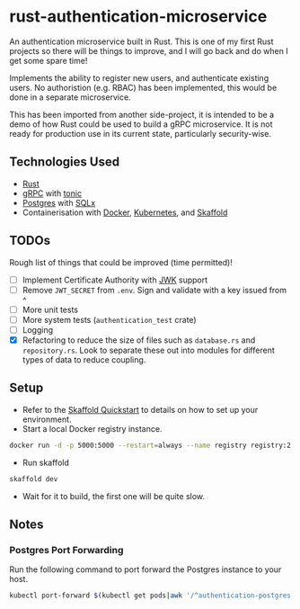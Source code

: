 # rust-authentication-microservice

An authentication microservice built in Rust. This is one of my first Rust projects so there will be things to improve, and I will go back and do when I get some spare time!

Implements the ability to register new users, and authenticate existing users. No authoristion (e.g. RBAC) has been implemented, this would be done in a separate microservice.

This has been imported from another side-project, it is intended to be a demo of how Rust could be used to build a gRPC microservice. It is not ready for production use in its current state, particularly security-wise.

## Technologies Used

*  [Rust](https://rust-lang.org)
*  [gRPC](https://grpc.io/) with [tonic](https://github.com/hyperium/tonic)
*  [Postgres](https://www.postgresql.org/) with [SQLx](https://github.com/launchbadge/sqlx)
*  Containerisation with [Docker](https://www.docker.com/), [Kubernetes](https://kubernetes.io/), and [Skaffold](https://github.com/GoogleContainerTools/skaffold)

## TODOs

Rough list of things that could be improved (time permitted)!

*  [ ] Implement Certificate Authority with [JWK](https://tools.ietf.org/html/rfc7517) support
*  [ ] Remove `JWT_SECRET` from `.env`. Sign and validate with a key issued from ^
*  [ ] More unit tests
*  [ ] More system tests (`authentication_test` crate)
*  [ ] Logging
*  [x] Refactoring to reduce the size of files such as `database.rs` and `repository.rs`. Look to separate these out into modules for different types of data to reduce coupling.

## Setup

*  Refer to the [Skaffold Quickstart](https://skaffold.dev/docs/quickstart/) to details on how to set up your environment.
*  Start a local Docker registry instance.

```sh
docker run -d -p 5000:5000 --restart=always --name registry registry:2
```

*  Run skaffold

```sh
skaffold dev
```

*  Wait for it to build, the first one will be quite slow.

## Notes

### Postgres Port Forwarding

Run the following command to port forward the Postgres instance to your host.

```sh
kubectl port-forward $(kubectl get pods|awk '/^authentication-postgres.*Running/{print$1}'|head) 5432:5432
```

